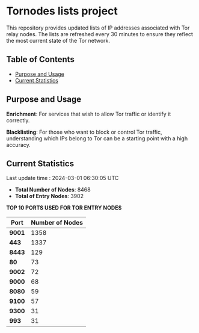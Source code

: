 # Tornodes lists project

This repository provides updated lists of IP addresses associated with Tor relay nodes. The lists are refreshed every 30 minutes to ensure they reflect the most current state of the Tor network.

## Table of Contents

- [Purpose and Usage](#purpose-and-usage)
- [Current Statistics](#current-statistics)


## Purpose and Usage

**Enrichment**: For services that wish to allow Tor traffic or identify it correctly.

**Blacklisting**: For those who want to block or control Tor traffic, understanding which IPs belong to Tor can be a starting point with a high accuracy.

## Current Statistics

Last update time : 2024-03-01 06:30:05 UTC

- **Total Number of Nodes**: 8468
- **Total of Entry Nodes**: 3902

**TOP 10 PORTS USED FOR TOR ENTRY NODES**

| **Port** | **Number of Nodes** |
|------|-----------------|
| **9001**   | 1358  |
| **443**   | 1337  |
| **8443**   | 129  |
| **80**   | 73  |
| **9002**   | 72  |
| **9000**   | 68  |
| **8080**   | 59  |
| **9100**   | 57  |
| **9300**   | 31  |
| **993**   | 31  |

